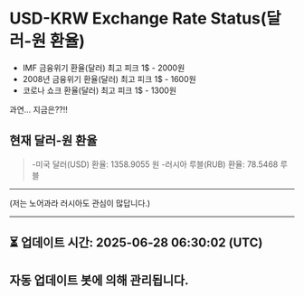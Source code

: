 


# USD-KRW Exchange Rate Status(달러-원 환율)

* IMF 금융위기 환율(달러) 최고 피크 1$ - 2000원
* 2008년 금융위기 환율(달러) 최고 피크 1$ - 1600원
* 코로나 쇼크 환율(달러) 최고 피크 1$ - 1300원



과연... 지금은??!!


## 현재 달러-원 환율
> -미국 달러(USD) 환율: 1358.9055 원 
-러시아 루블(RUB) 환율: 78.5468 루블


---
(저는 노어과라 러시아도 관심이 많답니다.)

---

⏳ 업데이트 시간: 2025-06-28 06:30:02 (UTC)
---
자동 업데이트 봇에 의해 관리됩니다.
---

